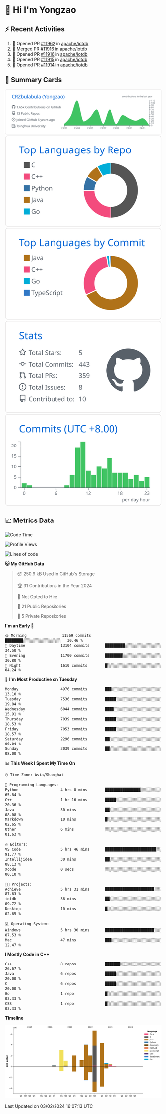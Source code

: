 # 👋 Hi I'm Yongzao

## ⚡ Recent Activities
<!--START_SECTION:activity-->
1. 💪 Opened PR [#11962](https://github.com/apache/iotdb/pull/11962) in [apache/iotdb](https://github.com/apache/iotdb)
2. 🎉 Merged PR [#11916](https://github.com/apache/iotdb/pull/11916) in [apache/iotdb](https://github.com/apache/iotdb)
3. 💪 Opened PR [#11916](https://github.com/apache/iotdb/pull/11916) in [apache/iotdb](https://github.com/apache/iotdb)
4. 💪 Opened PR [#11915](https://github.com/apache/iotdb/pull/11915) in [apache/iotdb](https://github.com/apache/iotdb)
5. 💪 Opened PR [#11914](https://github.com/apache/iotdb/pull/11914) in [apache/iotdb](https://github.com/apache/iotdb)
<!--END_SECTION:activity-->

## 🎑 Summary Cards

[![](https://raw.githubusercontent.com/CRZbulabula/CRZbulabula/main/profile-summary-card-output/github/0-profile-details.svg)](https://github.com/vn7n24fzkq/github-profile-summary-cards)
[![](https://raw.githubusercontent.com/CRZbulabula/CRZbulabula/main/profile-summary-card-output/github/1-repos-per-language.svg)](https://github.com/vn7n24fzkq/github-profile-summary-cards) [![](https://raw.githubusercontent.com/CRZbulabula/CRZbulabula/main/profile-summary-card-output/github/2-most-commit-language.svg)](https://github.com/vn7n24fzkq/github-profile-summary-cards)
[![](https://raw.githubusercontent.com/CRZbulabula/CRZbulabula/main/profile-summary-card-output/github/3-stats.svg)](https://github.com/vn7n24fzkq/github-profile-summary-cards) [![](https://raw.githubusercontent.com/CRZbulabula/CRZbulabula/main/profile-summary-card-output/github/4-productive-time.svg)](https://github.com/vn7n24fzkq/github-profile-summary-cards)

## 📈 Metrics Data

<!--START_SECTION:waka-->
![Code Time](http://img.shields.io/badge/Code%20Time-556%20hrs%2014%20mins-blue)

![Profile Views](http://img.shields.io/badge/Profile%20Views-6-blue)

![Lines of code](https://img.shields.io/badge/From%20Hello%20World%20I%27ve%20Written-25.4%20million%20lines%20of%20code-blue)

**🐱 My GitHub Data** 

> 📦 250.9 kB Used in GitHub's Storage 
 > 
> 🏆 31 Contributions in the Year 2024
 > 
> 🚫 Not Opted to Hire
 > 
> 📜 21 Public Repositories 
 > 
> 🔑 5 Private Repositories 
 > 
**I'm an Early 🐤** 

```text
🌞 Morning                11569 commits       ████████░░░░░░░░░░░░░░░░░   30.46 % 
🌆 Daytime                13104 commits       █████████░░░░░░░░░░░░░░░░   34.50 % 
🌃 Evening                11700 commits       ████████░░░░░░░░░░░░░░░░░   30.80 % 
🌙 Night                  1610 commits        █░░░░░░░░░░░░░░░░░░░░░░░░   04.24 % 
```
📅 **I'm Most Productive on Tuesday** 

```text
Monday                   4976 commits        ███░░░░░░░░░░░░░░░░░░░░░░   13.10 % 
Tuesday                  7536 commits        █████░░░░░░░░░░░░░░░░░░░░   19.84 % 
Wednesday                6044 commits        ████░░░░░░░░░░░░░░░░░░░░░   15.91 % 
Thursday                 7039 commits        █████░░░░░░░░░░░░░░░░░░░░   18.53 % 
Friday                   7053 commits        █████░░░░░░░░░░░░░░░░░░░░   18.57 % 
Saturday                 2296 commits        ██░░░░░░░░░░░░░░░░░░░░░░░   06.04 % 
Sunday                   3039 commits        ██░░░░░░░░░░░░░░░░░░░░░░░   08.00 % 
```


📊 **This Week I Spent My Time On** 

```text
🕑︎ Time Zone: Asia/Shanghai

💬 Programming Languages: 
Python                   4 hrs 8 mins        ████████████████░░░░░░░░░   65.84 % 
C++                      1 hr 16 mins        █████░░░░░░░░░░░░░░░░░░░░   20.36 % 
Java                     30 mins             ██░░░░░░░░░░░░░░░░░░░░░░░   08.08 % 
Markdown                 10 mins             █░░░░░░░░░░░░░░░░░░░░░░░░   02.65 % 
Other                    6 mins              ░░░░░░░░░░░░░░░░░░░░░░░░░   01.63 % 

🔥 Editors: 
VS Code                  5 hrs 46 mins       ███████████████████████░░   91.77 % 
Intellijidea             30 mins             ██░░░░░░░░░░░░░░░░░░░░░░░   08.13 % 
Xcode                    0 secs              ░░░░░░░░░░░░░░░░░░░░░░░░░   00.10 % 

🐱‍💻 Projects: 
Achieve                  5 hrs 31 mins       ██████████████████████░░░   87.63 % 
iotdb                    36 mins             ██░░░░░░░░░░░░░░░░░░░░░░░   09.72 % 
Desktop                  10 mins             █░░░░░░░░░░░░░░░░░░░░░░░░   02.65 % 

💻 Operating System: 
Windows                  5 hrs 30 mins       ██████████████████████░░░   87.53 % 
Mac                      47 mins             ███░░░░░░░░░░░░░░░░░░░░░░   12.47 % 
```

**I Mostly Code in C++** 

```text
C++                      8 repos             ███████░░░░░░░░░░░░░░░░░░   26.67 % 
Java                     6 repos             █████░░░░░░░░░░░░░░░░░░░░   20.00 % 
C                        6 repos             █████░░░░░░░░░░░░░░░░░░░░   20.00 % 
Go                       1 repo              █░░░░░░░░░░░░░░░░░░░░░░░░   03.33 % 
CSS                      1 repo              █░░░░░░░░░░░░░░░░░░░░░░░░   03.33 % 
```



**Timeline**

![Lines of Code chart](https://raw.githubusercontent.com/CRZbulabula/CRZbulabula/main/assets/bar_graph.png)


 Last Updated on 03/02/2024 16:07:13 UTC
<!--END_SECTION:waka-->

